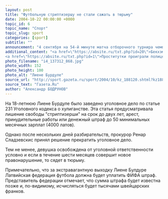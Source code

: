 ```yaml
---
layout: post
title: "Футбольную стриптизершу не стали сажать в тюрьму"
date: 2004-10-22 00:00:00 +0000
topic_id: 6
topic_name: "Спорт"
topic_slug: sport
categories: [sport]
subtitle: ""
announcement: "4 сентября на 54-й минуте матча отборочного турнира чемпионата мира 2006 года Латвия - Португалия девушка, на которой из одежды были лишь трусы, выбежала на футбольное поле, обняла португальского футболиста Рикарду Карвалью, около минуты побегала по траве и затем в сопровождении полицейских покинула поле. Сразу после этого сборная Португалии забила два гола и решила исход встречи в свою пользу."
additional_content: "<a href=\"https://absite.ru/txt.php?id=20\">Бекхэма могут оштрафовать на 100 тысяч фунтов</a>
<a href=\"https://absite.ru/txt.php?id=1\">Проститутки проиграли полицейским</a>"
photo_filename: "i4_137312_868.jpg"
photo_width: 152
photo_height: 100
photo_alt: "Лиене Бурдуле"
source_url: "http://sport.gazeta.ru/sport/2004/10/kz_188120.shtml?kz188120"
source_text: "Газета.Ru"
author: "Александр БОДРУНОВ"
---
```

На 18-летнюю Лиене Бурдуле было заведено уголовное дело по статье 231 Уголовного кодекса о хулиганстве. 
Эта статья предусматривала лишение свободы "стриптизерши" на срок до двух лет, арест, принудительные работы или денежный штраф до 50 минимальных месячных зарплат (4000 латов).

Однако после нескольких дней разбирательств, прокурор Ренар Сладзевскис принял решение прекратить уголовное дело.

Тем не менее, девушка освобождена от уголовной ответственности условно и если в течение шести месяцев совершит новое правонарушение, то сядет в тюрьму.

Примечательно, что за экстравагантную выходку Лиене Булдуре Латвийская федерация футбола должна будет уплатить ФИФА штраф. Представитель федерации отмечает, что сумма штрафа будет известна позже и, по-видимому, исчисляться будет тысячами швейцарских франков.
